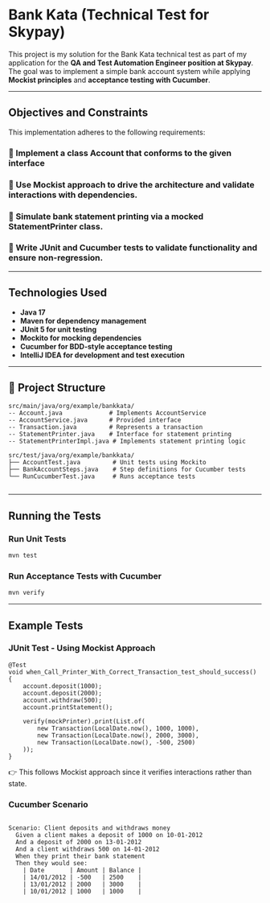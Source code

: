 #  Bank Kata (Technical Test for Skypay)

This project is my solution for the Bank Kata technical test as part of my application for the **QA and Test Automation Engineer position at Skypay**.
The goal was to implement a simple bank account system while applying **Mockist principles** and **acceptance testing with Cucumber**.

---

## Objectives and Constraints

This implementation adheres to the following requirements:

### 🔹 Implement a class Account that conforms to the given interface
### 🔹 Use Mockist approach to drive the architecture and validate interactions with dependencies.
### 🔹 Simulate bank statement printing via a mocked StatementPrinter class.
### 🔹 Write JUnit and Cucumber tests to validate functionality and ensure non-regression.



---


## Technologies Used

- **Java 17**
- **Maven for dependency management**
- **JUnit 5 for unit testing**
- **Mockito for mocking dependencies**
- **Cucumber for BDD-style acceptance testing**
- **IntelliJ IDEA for development and test execution**

---

## 📂 Project Structure

```plaintext
src/main/java/org/example/bankkata/
-- Account.java             # Implements AccountService
-- AccountService.java      # Provided interface
-- Transaction.java         # Represents a transaction
-- StatementPrinter.java    # Interface for statement printing
-- StatementPrinterImpl.java # Implements statement printing logic
```
```plaintext
src/test/java/org/example/bankkata/
├── AccountTest.java         # Unit tests using Mockito
├── BankAccountSteps.java    # Step definitions for Cucumber tests
└── RunCucumberTest.java     # Runs acceptance tests


```

---

## Running the Tests


### Run Unit Tests

```bash
mvn test
```
### Run Acceptance Tests with Cucumber

```bash
mvn verify
```

---

## Example Tests

### JUnit Test - Using Mockist Approach

```plaintext
@Test
void when_Call_Printer_With_Correct_Transaction_test_should_success() {
    account.deposit(1000);
    account.deposit(2000);
    account.withdraw(500);
    account.printStatement();

    verify(mockPrinter).print(List.of(
        new Transaction(LocalDate.now(), 1000, 1000),
        new Transaction(LocalDate.now(), 2000, 3000),
        new Transaction(LocalDate.now(), -500, 2500)
    ));
}

```
👉 This follows Mockist approach since it verifies interactions rather than state.

### Cucumber Scenario

```plaintext

Scenario: Client deposits and withdraws money
  Given a client makes a deposit of 1000 on 10-01-2012
  And a deposit of 2000 on 13-01-2012
  And a client withdraws 500 on 14-01-2012
  When they print their bank statement
  Then they would see:
    | Date       | Amount | Balance |
    | 14/01/2012 | -500   | 2500    |
    | 13/01/2012 | 2000   | 3000    |
    | 10/01/2012 | 1000   | 1000    |
```










